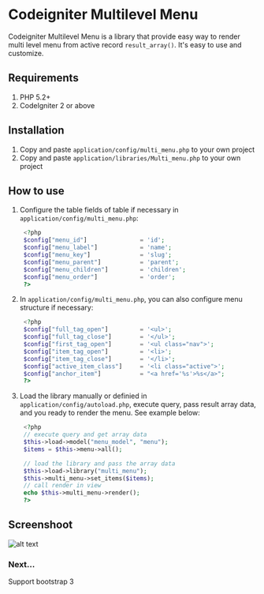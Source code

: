 # Codeigniter Multilevel Menu

Codeigniter Multilevel Menu is a library that provide easy way to render multi level menu from active record `result_array()`. It's easy to use and customize.


## Requirements

1. PHP 5.2+
2. CodeIgniter 2 or above

## Installation

1. Copy and paste `application/config/multi_menu.php` to your own project
2. Copy and paste `application/libraries/Multi_menu.php` to your own project

## How to use

1. Configure the table fields of table if necessary in `application/config/multi_menu.php`:  
  
   ```php
    <?php
    $config["menu_id"]               = 'id';
    $config["menu_label"]            = 'name';
    $config["menu_key"]              = 'slug';
    $config["menu_parent"]           = 'parent';
    $config["menu_children"]         = 'children';
    $config["menu_order"]            = 'order';
    ?>
   ```

2. In `application/config/multi_menu.php`, you can also configure menu structure if necessary:
   ```php
    <?php
    $config["full_tag_open"]         = '<ul>';
    $config["full_tag_close"]        = '</ul>'; 
    $config["first_tag_open"]        = '<ul class="nav">';  
    $config["item_tag_open"]         = '<li>';
    $config["item_tag_close"]        = '</li>'; 
    $config["active_item_class"]     = '<li class="active">';
    $config["anchor_item"]           = "<a href='%s'>%s</a>";
    ?>
   ```

3. Load the library manually or definied in `application/config/autoload.php`, execute query, pass result array data, and you ready to render the menu. See example below:

   ```php
    <?php
    // execute query and get array data
    $this->load->model("menu_model", "menu");
    $items = $this->menu->all();

    // load the library and pass the array data
    $this->load->library("multi_menu");
    $this->multi_menu->set_items($items);
    // call render in view
    echo $this->multi_menu->render();
    ?>
   ```

## Screenshoot
![alt text](https://github.com/edomaru/codeigniter_multilevel_menu/blob/master/assets/img/ci_multilevel_menu_screenshoot.png "Codeigniter Multi level menu screenshoot 1")


### Next...

Support bootstrap 3